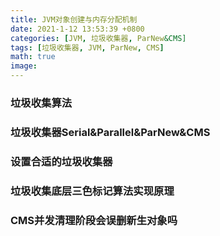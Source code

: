```yaml
---
title: JVM对象创建与内存分配机制
date: 2021-1-12 13:53:39 +0800
categories: [JVM, 垃圾收集器, ParNew&CMS]
tags: [垃圾收集器, JVM, ParNew, CMS]
math: true
image: 
---
```


### 垃圾收集算法







### 垃圾收集器Serial&Parallel&ParNew&CMS





### 设置合适的垃圾收集器





### 垃圾收集底层三色标记算法实现原理



### CMS并发清理阶段会误删新生对象吗

